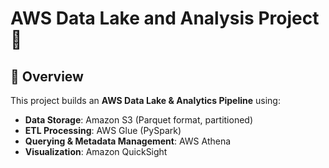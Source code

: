 # AWS Data Lake and Analysis Project 🚀

## 📌 Overview
This project builds an **AWS Data Lake & Analytics Pipeline** using:
- **Data Storage**: Amazon S3 (Parquet format, partitioned)
- **ETL Processing**: AWS Glue (PySpark)
- **Querying & Metadata Management**: AWS Athena
- **Visualization**: Amazon QuickSight


